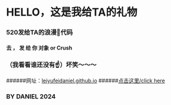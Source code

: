# HELLO，这是我给TA的礼物
### 520发给TA的浪漫💒代码
#### 去 ， 发  给  你  对象 or Crush 
### （我看看谁还没有☝）坏笑～～～ 
######网址：[leiyufeidaniel.github.io](leiyufeidaniel.github.io)
######[点击这里/click here](leiyufeidaniel.github.io) 
### BY DANIEL 2024
